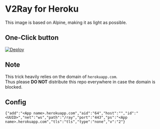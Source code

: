# V2Ray for Heroku
This image is based on Alpine, making it as light as possible.

## One-Click button
[![Deploy](https://www.herokucdn.com/deploy/button.png)](https://dashboard.heroku.com/new?template=https://github.com/jzl1/v2ray-heroku-1)

## Note
This trick heavily relies on the domain of `herokuapp.com`. \
Thus please **DO NOT** distribute this repo everywhere in case the domain is blocked.

## Config

```
{"add":"<App name>.herokuapp.com","aid":"64","host":"","id":"<UUID>","net":"ws","path":"/ray","port":"443","ps":"<App name>.herokuapp.com","tls":"tls","type":"none","v":"2"}
```
